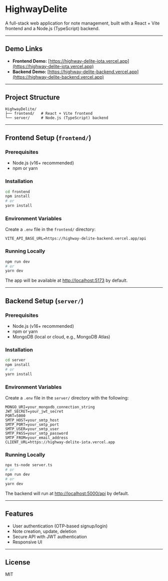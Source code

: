 # HighwayDelite

A full-stack web application for note management, built with a React + Vite frontend and a Node.js (TypeScript) backend.

---


## Demo Links

- **Frontend Demo:** [https://highway-delite-iota.vercel.app](https://highway-delite-iota.vercel.app)
- **Backend Demo:** [https://highway-delite-backend.vercel.app](https://highway-delite-backend.vercel.app)

---

## Project Structure

```
HighwayDelite/
├── frontend/   # React + Vite frontend
└── server/     # Node.js (TypeScript) backend
```

---

## Frontend Setup (`frontend/`)

### Prerequisites
- Node.js (v16+ recommended)
- npm or yarn

### Installation
```bash
cd frontend
npm install
# or
yarn install
```

### Environment Variables
Create a `.env` file in the `frontend/` directory:
```
VITE_API_BASE_URL=https://highway-delite-backend.vercel.app/api
```

### Running Locally
```bash
npm run dev
# or
yarn dev
```

The app will be available at [http://localhost:5173](http://localhost:5173) by default.

---

## Backend Setup (`server/`)

### Prerequisites
- Node.js (v16+ recommended)
- npm or yarn
- MongoDB (local or cloud, e.g., MongoDB Atlas)

### Installation
```bash
cd server
npm install
# or
yarn install
```


### Environment Variables
Create a `.env` file in the `server/` directory with the following:
```
MONGO_URI=your_mongodb_connection_string
JWT_SECRET=your_jwt_secret
PORT=5000
SMTP_HOST=your_smtp_host
SMTP_PORT=your_smtp_port
SMTP_USER=your_smtp_user
SMTP_PASS=your_smtp_password
SMTP_FROM=your_email_address
CLIENT_URL=https://highway-delite-iota.vercel.app
```

### Running Locally
```bash
npx ts-node server.ts
# or
npm run dev
# or
yarn dev
```

The backend will run at [http://localhost:5000/api](http://localhost:5000/api) by default.

---

## Features
- User authentication (OTP-based signup/login)
- Note creation, update, deletion
- Secure API with JWT authentication
- Responsive UI

---

## License
MIT
